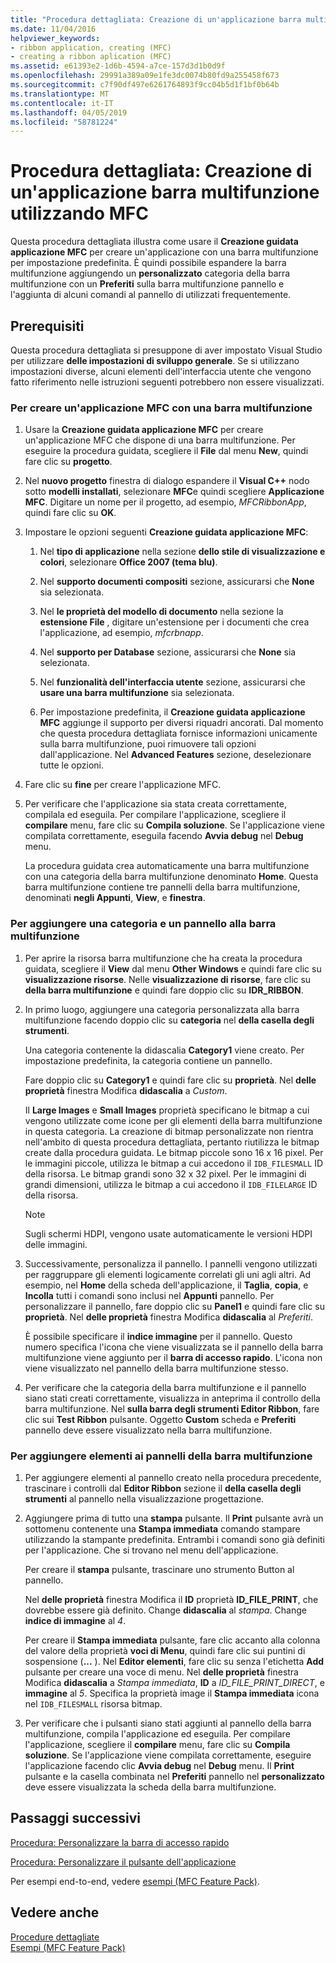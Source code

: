 ```yaml
---
title: "Procedura dettagliata: Creazione di un'applicazione barra multifunzione utilizzando MFC"
ms.date: 11/04/2016
helpviewer_keywords:
- ribbon application, creating (MFC)
- creating a ribbon aplication (MFC)
ms.assetid: e61393e2-1d6b-4594-a7ce-157d3d1b0d9f
ms.openlocfilehash: 29991a389a09e1fe3dc0074b80fd9a255458f673
ms.sourcegitcommit: c7f90df497e6261764893f9cc04b5d1f1bf0b64b
ms.translationtype: MT
ms.contentlocale: it-IT
ms.lasthandoff: 04/05/2019
ms.locfileid: "58781224"
---
```

# <a name="walkthrough-creating-a-ribbon-application-by-using-mfc"></a>Procedura dettagliata: Creazione di un'applicazione barra multifunzione utilizzando MFC

Questa procedura dettagliata illustra come usare il **Creazione guidata applicazione MFC** per creare un'applicazione con una barra multifunzione per impostazione predefinita. È quindi possibile espandere la barra multifunzione aggiungendo un **personalizzato** categoria della barra multifunzione con un **Preferiti** sulla barra multifunzione pannello e l'aggiunta di alcuni comandi al pannello di utilizzati frequentemente.

## <a name="prerequisites"></a>Prerequisiti

Questa procedura dettagliata si presuppone di aver impostato Visual Studio per utilizzare **delle impostazioni di sviluppo generale**. Se si utilizzano impostazioni diverse, alcuni elementi dell'interfaccia utente che vengono fatto riferimento nelle istruzioni seguenti potrebbero non essere visualizzati.

### <a name="to-create-an-mfc-application-that-has-a-ribbon"></a>Per creare un'applicazione MFC con una barra multifunzione

1. Usare la **Creazione guidata applicazione MFC** per creare un'applicazione MFC che dispone di una barra multifunzione. Per eseguire la procedura guidata, scegliere il **File** dal menu **New**, quindi fare clic su **progetto**.

1. Nel **nuovo progetto** finestra di dialogo espandere il **Visual C++** nodo sotto **modelli installati**, selezionare **MFC**e quindi scegliere  **Applicazione MFC**. Digitare un nome per il progetto, ad esempio, *MFCRibbonApp*, quindi fare clic su **OK**.

1. Impostare le opzioni seguenti **Creazione guidata applicazione MFC**:

    1. Nel **tipo di applicazione** nella sezione **dello stile di visualizzazione e colori**, selezionare **Office 2007 (tema blu)**.

    1. Nel **supporto documenti compositi** sezione, assicurarsi che **None** sia selezionata.

    1. Nel **le proprietà del modello di documento** nella sezione la **estensione File** , digitare un'estensione per i documenti che crea l'applicazione, ad esempio, *mfcrbnapp*.

    1. Nel **supporto per Database** sezione, assicurarsi che **None** sia selezionata.

    1. Nel **funzionalità dell'interfaccia utente** sezione, assicurarsi che **usare una barra multifunzione** sia selezionata.

    1. Per impostazione predefinita, il **Creazione guidata applicazione MFC** aggiunge il supporto per diversi riquadri ancorati. Dal momento che questa procedura dettagliata fornisce informazioni unicamente sulla barra multifunzione, puoi rimuovere tali opzioni dall'applicazione. Nel **Advanced Features** sezione, deselezionare tutte le opzioni.

1. Fare clic su **fine** per creare l'applicazione MFC.

1. Per verificare che l'applicazione sia stata creata correttamente, compilala ed eseguila. Per compilare l'applicazione, scegliere il **compilare** menu, fare clic su **Compila soluzione**. Se l'applicazione viene compilata correttamente, eseguila facendo **Avvia debug** nel **Debug** menu.

    La procedura guidata crea automaticamente una barra multifunzione con una categoria della barra multifunzione denominato **Home**. Questa barra multifunzione contiene tre pannelli della barra multifunzione, denominati **negli Appunti**, **View**, e **finestra**.

### <a name="to-add-a-category-and-panel-to-the-ribbon"></a>Per aggiungere una categoria e un pannello alla barra multifunzione

1. Per aprire la risorsa barra multifunzione che ha creata la procedura guidata, scegliere il **View** dal menu **Other Windows** e quindi fare clic su **visualizzazione risorse**. Nelle **visualizzazione di risorse**, fare clic su **della barra multifunzione** e quindi fare doppio clic su **IDR_RIBBON**.

1. In primo luogo, aggiungere una categoria personalizzata alla barra multifunzione facendo doppio clic su **categoria** nel **della casella degli strumenti**.

    Una categoria contenente la didascalia **Category1** viene creato. Per impostazione predefinita, la categoria contiene un pannello.

    Fare doppio clic su **Category1** e quindi fare clic su **proprietà**. Nel **delle proprietà** finestra Modifica **didascalia** a *Custom*.

    Il **Large Images** e **Small Images** proprietà specificano le bitmap a cui vengono utilizzate come icone per gli elementi della barra multifunzione in questa categoria. La creazione di bitmap personalizzate non rientra nell'ambito di questa procedura dettagliata, pertanto riutilizza le bitmap create dalla procedura guidata. Le bitmap piccole sono 16 x 16 pixel. Per le immagini piccole, utilizza le bitmap a cui accedono il `IDB_FILESMALL` ID della risorsa. Le bitmap grandi sono 32 x 32 pixel. Per le immagini di grandi dimensioni, utilizza le bitmap a cui accedono il `IDB_FILELARGE` ID della risorsa.

    > [!NOTE]
    > Sugli schermi HDPI, vengono usate automaticamente le versioni HDPI delle immagini.

1. Successivamente, personalizza il pannello. I pannelli vengono utilizzati per raggruppare gli elementi logicamente correlati gli uni agli altri. Ad esempio, nel **Home** della scheda dell'applicazione, il **Taglia**, **copia**, e **Incolla** tutti i comandi sono inclusi nel  **Appunti** pannello. Per personalizzare il pannello, fare doppio clic su **Panel1** e quindi fare clic su **proprietà**. Nel **delle proprietà** finestra Modifica **didascalia** al *Preferiti*.

    È possibile specificare il **indice immagine** per il pannello. Questo numero specifica l'icona che viene visualizzata se il pannello della barra multifunzione viene aggiunto per il **barra di accesso rapido**. L'icona non viene visualizzato nel pannello della barra multifunzione stesso.

1. Per verificare che la categoria della barra multifunzione e il pannello siano stati creati correttamente, visualizza in anteprima il controllo della barra multifunzione. Nel **sulla barra degli strumenti Editor Ribbon**, fare clic sui **Test Ribbon** pulsante. Oggetto **Custom** scheda e **Preferiti** pannello deve essere visualizzato nella barra multifunzione.

### <a name="to-add-elements-to-the-ribbon-panels"></a>Per aggiungere elementi ai pannelli della barra multifunzione

1. Per aggiungere elementi al pannello creato nella procedura precedente, trascinare i controlli dal **Editor Ribbon** sezione il **della casella degli strumenti** al pannello nella visualizzazione progettazione.

1. Aggiungere prima di tutto una **stampa** pulsante. Il **Print** pulsante avrà un sottomenu contenente una **Stampa immediata** comando stampare utilizzando la stampante predefinita. Entrambi i comandi sono già definiti per l'applicazione. Che si trovano nel menu dell'applicazione.

    Per creare il **stampa** pulsante, trascinare uno strumento Button al pannello.

    Nel **delle proprietà** finestra Modifica il **ID** proprietà **ID_FILE_PRINT**, che dovrebbe essere già definito. Change **didascalia** al *stampa*. Change **indice di immagine** al *4*.

    Per creare il **Stampa immediata** pulsante, fare clic accanto alla colonna del valore della proprietà **voci di Menu**, quindi fare clic sui puntini di sospensione (**...** ). Nel **Editor elementi**, fare clic su senza l'etichetta **Add** pulsante per creare una voce di menu. Nel **delle proprietà** finestra Modifica **didascalia** a *Stampa immediata*, **ID** a *ID_FILE_PRINT_DIRECT*, e **immagine** al *5*. Specifica la proprietà image il **Stampa immediata** icona nel `IDB_FILESMALL` risorsa bitmap.

1. Per verificare che i pulsanti siano stati aggiunti al pannello della barra multifunzione, compila l'applicazione ed eseguila. Per compilare l'applicazione, scegliere il **compilare** menu, fare clic su **Compila soluzione**. Se l'applicazione viene compilata correttamente, eseguire l'applicazione facendo clic **Avvia debug** nel **Debug** menu. Il **Print** pulsante e la casella combinata nel **Preferiti** pannello nel **personalizzato** deve essere visualizzata la scheda della barra multifunzione.

## <a name="next-steps"></a>Passaggi successivi

[Procedura: Personalizzare la barra di accesso rapido](../mfc/how-to-customize-the-quick-access-toolbar.md)

[Procedura: Personalizzare il pulsante dell'applicazione](../mfc/how-to-customize-the-application-button.md)

Per esempi end-to-end, vedere [esempi (MFC Feature Pack)](../overview/visual-cpp-samples.md).

## <a name="see-also"></a>Vedere anche

[Procedure dettagliate](../mfc/walkthroughs-mfc.md)<br/>
[Esempi (MFC Feature Pack)](../overview/visual-cpp-samples.md)
